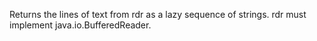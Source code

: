 Returns the lines of text from rdr as a lazy sequence of strings.
  rdr must implement java.io.BufferedReader.
